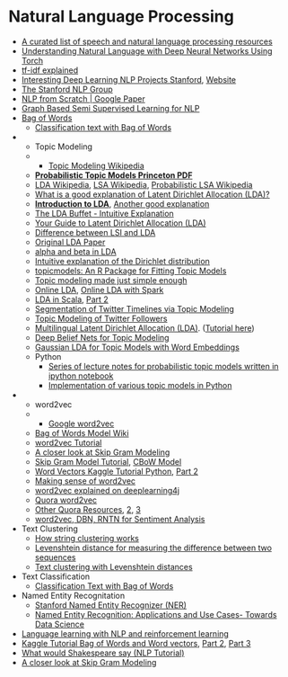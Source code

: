 # Natural Language Processing



* [A curated list of speech and natural language processing resources](https://github.com/edobashira/speech-language-processing)
* [Understanding Natural Language with Deep Neural Networks Using Torch](http://devblogs.nvidia.com/parallelforall/understanding-natural-language-deep-neural-networks-using-torch/)
* [tf-idf explained](http://michaelerasm.us/post/tf-idf-in-10-minutes/)
* [Interesting Deep Learning NLP Projects Stanford](http://cs224d.stanford.edu/reports.html), [Website](http://cs224d.stanford.edu/)
* [The Stanford NLP Group](https://nlp.stanford.edu/)
* [NLP from Scratch \| Google Paper](https://static.googleusercontent.com/media/research.google.com/en/us/pubs/archive/35671.pdf)
* [Graph Based Semi Supervised Learning for NLP](http://graph-ssl.wdfiles.com/local--files/blog%3A_start/graph_ssl_acl12_tutorial_slides_final.pdf)
* [Bag of Words](https://en.wikipedia.org/wiki/Bag-of-words_model)
  * [Classification text with Bag of Words](http://fastml.com/classifying-text-with-bag-of-words-a-tutorial/)
* * Topic Modeling
  * * [Topic Modeling Wikipedia](https://en.wikipedia.org/wiki/Topic_model)
  * [**Probabilistic Topic Models Princeton PDF**](http://www.cs.columbia.edu/~blei/papers/Blei2012.pdf)
  * [LDA Wikipedia](https://en.wikipedia.org/wiki/Latent_Dirichlet_allocation), [LSA Wikipedia](https://en.wikipedia.org/wiki/Latent_semantic_analysis), [Probabilistic LSA Wikipedia](https://en.wikipedia.org/wiki/Probabilistic_latent_semantic_analysis)
  * [What is a good explanation of Latent Dirichlet Allocation \(LDA\)?](https://www.quora.com/What-is-a-good-explanation-of-Latent-Dirichlet-Allocation)
  * [**Introduction to LDA**](http://blog.echen.me/2011/08/22/introduction-to-latent-dirichlet-allocation/), [Another good explanation](http://confusedlanguagetech.blogspot.in/2012/07/jordan-boyd-graber-and-philip-resnik.html)
  * [The LDA Buffet - Intuitive Explanation](http://www.matthewjockers.net/2011/09/29/the-lda-buffet-is-now-open-or-latent-dirichlet-allocation-for-english-majors/)
  * [Your Guide to Latent Dirichlet Allocation \(LDA\)](https://medium.com/@lettier/how-does-lda-work-ill-explain-using-emoji-108abf40fa7d)
  * [Difference between LSI and LDA](https://www.quora.com/Whats-the-difference-between-Latent-Semantic-Indexing-LSI-and-Latent-Dirichlet-Allocation-LDA)
  * [Original LDA Paper](https://www.cs.princeton.edu/~blei/papers/BleiNgJordan2003.pdf)
  * [alpha and beta in LDA](http://datascience.stackexchange.com/questions/199/what-does-the-alpha-and-beta-hyperparameters-contribute-to-in-latent-dirichlet-a)
  * [Intuitive explanation of the Dirichlet distribution](https://www.quora.com/What-is-an-intuitive-explanation-of-the-Dirichlet-distribution)
  * [topicmodels: An R Package for Fitting Topic Models](https://cran.r-project.org/web/packages/topicmodels/vignettes/topicmodels.pdf)
  * [Topic modeling made just simple enough](https://tedunderwood.com/2012/04/07/topic-modeling-made-just-simple-enough/)
  * [Online LDA](http://alexminnaar.com/online-latent-dirichlet-allocation-the-best-option-for-topic-modeling-with-large-data-sets.html), [Online LDA with Spark](http://alexminnaar.com/distributed-online-latent-dirichlet-allocation-with-apache-spark.html)
  * [LDA in Scala](http://alexminnaar.com/latent-dirichlet-allocation-in-scala-part-i-the-theory.html), [Part 2](http://alexminnaar.com/latent-dirichlet-allocation-in-scala-part-ii-the-code.html)
  * [Segmentation of Twitter Timelines via Topic Modeling](https://alexisperrier.com/nlp/2015/09/16/segmentation_twitter_timelines_lda_vs_lsa.html)
  * [Topic Modeling of Twitter Followers](http://alexperrier.github.io/jekyll/update/2015/09/04/topic-modeling-of-twitter-followers.html)
  * [Multilingual Latent Dirichlet Allocation \(LDA\)](https://github.com/ArtificiAI/Multilingual-Latent-Dirichlet-Allocation-LDA). \([Tutorial here](https://github.com/ArtificiAI/Multilingual-Latent-Dirichlet-Allocation-LDA/blob/master/Multilingual-LDA-Pipeline-Tutorial.ipynb)\)
  * [Deep Belief Nets for Topic Modeling](https://github.com/larsmaaloee/deep-belief-nets-for-topic-modeling)
  * [Gaussian LDA for Topic Models with Word Embeddings](http://www.cs.cmu.edu/~rajarshd/papers/acl2015.pdf)
  * Python
    * [Series of lecture notes for probabilistic topic models written in ipython notebook](https://github.com/arongdari/topic-model-lecture-note)
    * [Implementation of various topic models in Python](https://github.com/arongdari/python-topic-model)
* * word2vec
  * * [Google word2vec](https://code.google.com/archive/p/word2vec)
  * [Bag of Words Model Wiki](https://en.wikipedia.org/wiki/Bag-of-words_model)
  * [word2vec Tutorial](https://rare-technologies.com/word2vec-tutorial/)
  * [A closer look at Skip Gram Modeling](http://homepages.inf.ed.ac.uk/ballison/pdf/lrec_skipgrams.pdf)
  * [Skip Gram Model Tutorial](http://alexminnaar.com/word2vec-tutorial-part-i-the-skip-gram-model.html), [CBoW Model](http://alexminnaar.com/word2vec-tutorial-part-ii-the-continuous-bag-of-words-model.html)
  * [Word Vectors Kaggle Tutorial Python](https://www.kaggle.com/c/word2vec-nlp-tutorial/details/part-2-word-vectors), [Part 2](https://www.kaggle.com/c/word2vec-nlp-tutorial/details/part-3-more-fun-with-word-vectors)
  * [Making sense of word2vec](http://rare-technologies.com/making-sense-of-word2vec/)
  * [word2vec explained on deeplearning4j](http://deeplearning4j.org/word2vec.html)
  * [Quora word2vec](https://www.quora.com/How-does-word2vec-work)
  * [Other Quora Resources](https://www.quora.com/What-are-the-continuous-bag-of-words-and-skip-gram-architectures-in-laymans-terms), [2](https://www.quora.com/What-is-the-difference-between-the-Bag-of-Words-model-and-the-Continuous-Bag-of-Words-model), [3](https://www.quora.com/Is-skip-gram-negative-sampling-better-than-CBOW-NS-for-word2vec-If-so-why)
  * [word2vec, DBN, RNTN for Sentiment Analysis](http://deeplearning4j.org/zh-sentiment_analysis_word2vec.html)
* Text Clustering
  * [How string clustering works](http://stackoverflow.com/questions/8196371/how-clustering-works-especially-string-clustering)
  * [Levenshtein distance for measuring the difference between two sequences](https://en.wikipedia.org/wiki/Levenshtein_distance)
  * [Text clustering with Levenshtein distances](http://stackoverflow.com/questions/21511801/text-clustering-with-levenshtein-distances)
* Text Classification
  * [Classification Text with Bag of Words](http://fastml.com/classifying-text-with-bag-of-words-a-tutorial/)
* Named Entity Recognitation
  * [Stanford Named Entity Recognizer \(NER\)](https://nlp.stanford.edu/software/CRF-NER.shtml)
  * [Named Entity Recognition: Applications and Use Cases- Towards Data Science](https://towardsdatascience.com/named-entity-recognition-applications-and-use-cases-acdbf57d595e)
* [Language learning with NLP and reinforcement learning](http://blog.dennybritz.com/2015/09/11/reimagining-language-learning-with-nlp-and-reinforcement-learning/)
* [Kaggle Tutorial Bag of Words and Word vectors](https://www.kaggle.com/c/word2vec-nlp-tutorial/details/part-1-for-beginners-bag-of-words), [Part 2](https://www.kaggle.com/c/word2vec-nlp-tutorial/details/part-2-word-vectors), [Part 3](https://www.kaggle.com/c/word2vec-nlp-tutorial/details/part-3-more-fun-with-word-vectors)
* [What would Shakespeare say \(NLP Tutorial\)](https://gigadom.wordpress.com/2015/10/02/natural-language-processing-what-would-shakespeare-say/)
* [A closer look at Skip Gram Modeling](http://homepages.inf.ed.ac.uk/ballison/pdf/lrec_skipgrams.pdf)

